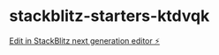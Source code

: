 # stackblitz-starters-ktdvqk

[Edit in StackBlitz next generation editor ⚡️](https://stackblitz.com/~/github.com/FabioAugusto3/stackblitz-starters-ktdvqk)